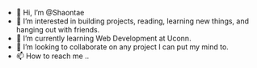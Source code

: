 - 👋 Hi, I’m @Shaontae
- 👀 I’m interested in building projects, reading, learning new things, and hanging out with friends.
- 🌱 I’m currently learning Web Development at Uconn.
- 💞️ I’m looking to collaborate on any project I can put my mind to.
- 📫 How to reach me ..

<!---
Shaontae/Shaontae is a ✨ special ✨ repository because its `README.md` (this file) appears on your GitHub profile.
You can click the Preview link to take a look at your changes.
--->
